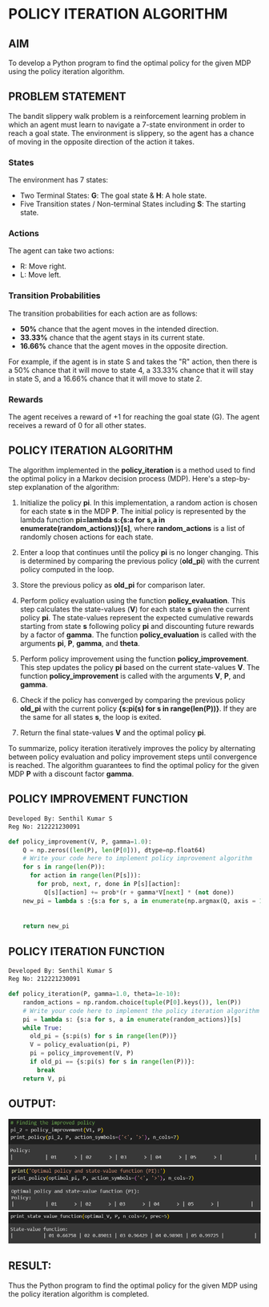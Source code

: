 # POLICY ITERATION ALGORITHM

## AIM

To develop a Python program to find the optimal policy for the given MDP using the policy iteration algorithm.

## PROBLEM STATEMENT

The bandit slippery walk problem is a reinforcement learning problem in which an agent must learn to navigate a 7-state environment in order to reach a goal state. The environment is slippery, so the agent has a chance of moving in the opposite direction of the action it takes.

### States

The environment has 7 states:

- Two Terminal States: **G**: The goal state & **H**: A hole state.
- Five Transition states / Non-terminal States including **S**: The starting state.

### Actions

The agent can take two actions:

- R: Move right.
- L: Move left.

### Transition Probabilities

The transition probabilities for each action are as follows:

- **50%** chance that the agent moves in the intended direction.
- **33.33%** chance that the agent stays in its current state.
- **16.66%** chance that the agent moves in the opposite direction.

For example, if the agent is in state S and takes the "R" action, then there is a 50% chance that it will move to state 4, a 33.33% chance that it will stay in state S, and a 16.66% chance that it will move to state 2.

### Rewards

The agent receives a reward of +1 for reaching the goal state (G). The agent receives a reward of 0 for all other states.

## POLICY ITERATION ALGORITHM

The algorithm implemented in the **policy_iteration** is a method used to find the optimal policy in a Markov decision process (MDP).
Here's a step-by-step explanation of the algorithm:

1. Initialize the policy **pi**. In this implementation, a random action is chosen for each state **s** in the MDP **P**. The initial policy is represented by the lambda function **pi=lambda s:{s:a for s,a in enumerate(random_actions)}[s]**, where **random_actions** is a list of randomly chosen actions for each state.

2. Enter a loop that continues until the policy **pi** is no longer changing. This is determined by comparing the previous policy (**old_pi**) with the current policy computed in the loop.

3. Store the previous policy as **old_pi** for comparison later.

4. Perform policy evaluation using the function **policy_evaluation**. This step calculates the state-values (**V**) for each state **s** given the current policy **pi**. The state-values represent the expected cumulative rewards starting from state **s** following policy **pi** and discounting future rewards by a factor of **gamma**. The function **policy_evaluation** is called with the arguments **pi**, **P**, **gamma**, and **theta**.

5. Perform policy improvement using the function **policy_improvement**. This step updates the policy **pi** based on the current state-values **V**. The function **policy_improvement** is called with the arguments **V**, **P**, and **gamma**.

6. Check if the policy has converged by comparing the previous policy **old_pi** with the current policy **{s:pi(s) for s in range(len(P))}**. If they are the same for all states **s**, the loop is exited.

7. Return the final state-values **V** and the optimal policy **pi**.

To summarize, policy iteration iteratively improves the policy by alternating between policy evaluation and policy improvement steps until convergence is reached. The algorithm guarantees to find the optimal policy for the given MDP **P** with a discount factor **gamma**.

## POLICY IMPROVEMENT FUNCTION

```
Developed By: Senthil Kumar S
Reg No: 212221230091
```
```py
def policy_improvement(V, P, gamma=1.0):
    Q = np.zeros((len(P), len(P[0])), dtype=np.float64)
    # Write your code here to implement policy improvement algorithm
    for s in range(len(P)):
      for action in range(len(P[s])):
        for prob, next, r, done in P[s][action]:
          Q[s][action] += prob*(r + gamma*V[next] * (not done))
    new_pi = lambda s :{s:a for s, a in enumerate(np.argmax(Q, axis = 1))}[s]


    return new_pi
```

## POLICY ITERATION FUNCTION

```
Developed By: Senthil Kumar S
Reg No: 212221230091
```
```py
def policy_iteration(P, gamma=1.0, theta=1e-10):
    random_actions = np.random.choice(tuple(P[0].keys()), len(P))
    # Write your code here to implement the policy iteration algorithm
    pi = lambda s: {s:a for s, a in enumerate(random_actions)}[s]
    while True:
      old_pi = {s:pi(s) for s in range(len(P))}
      V = policy_evaluation(pi, P)
      pi = policy_improvement(V, P)
      if old_pi == {s:pi(s) for s in range(len(P))}:
        break
    return V, pi
```

## OUTPUT:

![](o1.png)
![](o2.png)
![](o3.png)

## RESULT:

Thus the Python program to find the optimal policy for the given MDP using the policy iteration algorithm is completed.
